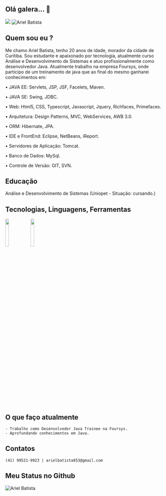 ## Olá galera... 👋

<a href="https://www.linkedin.com/in/ariel-batista-ba4000190"><img src="https://img.shields.io/badge/--linkedin?label=LinkedIn&logo=LinkedIn&style=social"/></a> <img src="https://komarev.com/ghpvc/?username=arielbat19&label=Profile%20views&color=0e75b6&style=social" alt="Ariel Batista" />


## Quem sou eu ?

Me chamo Ariel Batista, tenho 20 anos de idade, morador da cidade de Curitiba. Sou estudante e apaixonado por tecnologia, atualmente curso Análise e Desenvolvimento de Sistemas e atuo profissionalmente como desenvolvedor Java. Atualmente trabalho na empresa Foursys, onde participo de um treinamento de java que ao final do mesmo ganharei conhecimentos em:

  • JAVA EE: Servlets, JSP, JSF, Facelets, Maven.

  • JAVA SE: Swing, JDBC.

  • Web: Html5, CSS, Typescript, Javascript, Jquery, Richfaces, Primefaces.

  • Arquitetura: Design Patterns, MVC, WebServices, AWB 3.0.

  • ORM: Hibernate, JPA.

  • IDE e FrontEnd: Eclipse, NetBeans, iReport.

  • Servidores de Aplicação: Tomcat.

  • Banco de Dados:  MySql.

  • Controle de Versão: GIT, SVN.

## Educação

 Análise e Desenvolvimento de Sistemas (Uniopet - Situação: cursando.)

## Tecnologias, Linguagens, Ferramentas

<code><img width="15%" src="https://www.vectorlogo.zone/logos/java/java-ar21.svg"></code> <code><img width="15%" src="https://www.vectorlogo.zone/logos/w3_html5/w3_html5-ar21.svg"></code>

## O que faço atualmente

    - Trabalho como Desenvolvedor Java Trainee na Foursys.
    - Aprofundando conhecimentos em Java.

## Contatos

    (41) 99521-9923 | arielbatista853@gmail.com

## Meu Status no Github

<img align="center" src="https://github-readme-stats.vercel.app/api?username=arielbat19&show_icons=true&locale=en" alt="Ariel Batista" />



